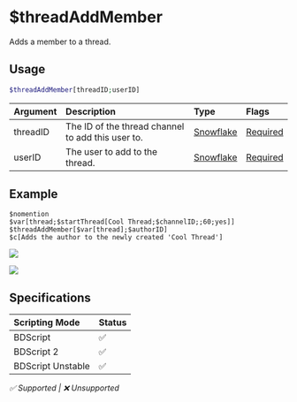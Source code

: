 # $threadAddMember
Adds a member to a thread.

## Usage
```php
$threadAddMember[threadID;userID]
```

| Argument | Description | Type | Flags |
| :---- | :---- | :---- | :---- |
| threadID | The ID of the thread channel to add this user to. | [Snowflake](/src/resources/arguments/types.md#snowflake) | [Required](/src/resources/arguments/flags.md#required)
| userID | The user to add to the thread. | [Snowflake](/src/resources/arguments/types.md#snowflake) | [Required](/src/resources/arguments/flags.md#required)

## Example
```
$nomention
$var[thread;$startThread[Cool Thread;$channelID;;60;yes]]
$threadAddMember[$var[thread];$authorID]
$c[Adds the author to the newly created 'Cool Thread']
```
![](https://user-images.githubusercontent.com/69215413/130260166-768cb59f-2377-49e3-9588-6425028484d9.png)

![](https://user-images.githubusercontent.com/69215413/130260148-0c6b54ec-96ea-4f94-9aee-8a583667d80d.png)

## Specifications
| Scripting Mode | Status
| :---- | :---- |
| BDScript | ✅ |
| BDScript 2 | ✅ |
| BDScript Unstable | ✅ |

*✅ Supported | ❌ Unsupported*